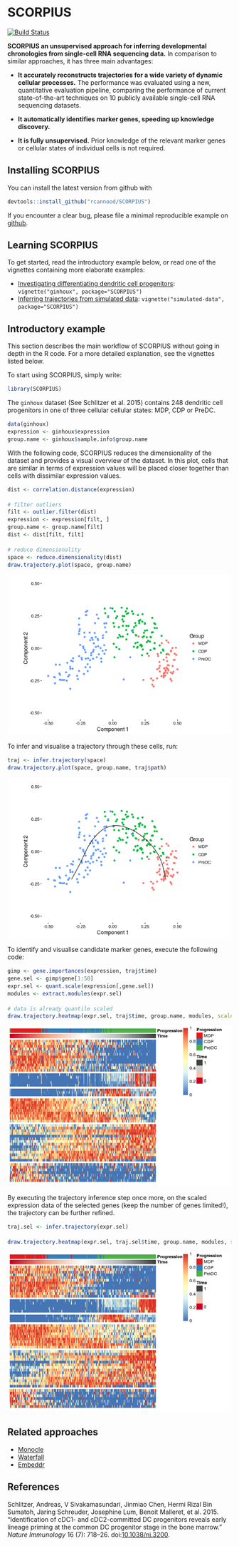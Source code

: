 <!-- github markdown built using 
render("README.Rmd", output_format = "md_document")
-->
SCORPIUS
========

[![Build Status](https://travis-ci.org/rcannood/SCORPIUS.png?branch=master)](https://travis-ci.org/rcannood/SCORPIUS)

**SCORPIUS an unsupervised approach for inferring developmental chronologies from single-cell RNA sequencing data.** In comparison to similar approaches, it has three main advantages:

-   **It accurately reconstructs trajectories for a wide variety of dynamic cellular processes.** The performance was evaluated using a new, quantitative evaluation pipeline, comparing the performance of current state-of-the-art techniques on 10 publicly available single-cell RNA sequencing datasets.

-   **It automatically identifies marker genes, speeding up knowledge discovery.**

-   **It is fully unsupervised.** Prior knowledge of the relevant marker genes or cellular states of individual cells is not required.

Installing SCORPIUS
-------------------

You can install the latest version from github with

``` r
devtools::install_github("rcannood/SCORPIUS")
```

<!--
You can install:

* the latest released version from CRAN with

    ```R
    install.packages("SCORPIUS")
    ```

* the latest development version from github with

    ```R
    devtools::install_github("rcannood/SCORPIUS")
    ```
-->
If you encounter a clear bug, please file a minimal reproducible example on [github](https://github.com/rcannood/SCORPIUS/issues).

Learning SCORPIUS
-----------------

To get started, read the introductory example below, or read one of the vignettes containing more elaborate examples:

-   [Investigating differentiating dendritic cell progenitors](vignettes/ginhoux.md): `vignette("ginhoux", package="SCORPIUS")`
-   [Inferring trajectories from simulated data](vignettes/simulated-data.md): `vignette("simulated-data", package="SCORPIUS")`

Introductory example
--------------------

This section describes the main workflow of SCORPIUS without going in depth in the R code. For a more detailed explanation, see the vignettes listed below.

To start using SCORPIUS, simply write:

``` r
library(SCORPIUS)
```

The `ginhoux` dataset (See Schlitzer et al. 2015) contains 248 dendritic cell progenitors in one of three cellular cellular states: MDP, CDP or PreDC.

``` r
data(ginhoux)
expression <- ginhoux$expression
group.name <- ginhoux$sample.info$group.name
```

With the following code, SCORPIUS reduces the dimensionality of the dataset and provides a visual overview of the dataset. In this plot, cells that are similar in terms of expression values will be placed closer together than cells with dissimilar expression values.

``` r
dist <- correlation.distance(expression)

# filter outliers
filt <- outlier.filter(dist)
expression <- expression[filt, ]
group.name <- group.name[filt]
dist <- dist[filt, filt]

# reduce dimensionality
space <- reduce.dimensionality(dist)
draw.trajectory.plot(space, group.name)
```

![](README_files/figure-markdown_github/reduce%20dimensionality-1.png)

To infer and visualise a trajectory through these cells, run:

``` r
traj <- infer.trajectory(space)
draw.trajectory.plot(space, group.name, traj$path)
```

![](README_files/figure-markdown_github/infer%20trajectory-1.png)

To identify and visualise candidate marker genes, execute the following code:

``` r
gimp <- gene.importances(expression, traj$time)
gene.sel <- gimp$gene[1:50]
expr.sel <- quant.scale(expression[,gene.sel])
modules <- extract.modules(expr.sel)

# data is already quantile scaled
draw.trajectory.heatmap(expr.sel, traj$time, group.name, modules, scale.features = F)
```

![](README_files/figure-markdown_github/find%20tafs-1.png)

By executing the trajectory inference step once more, on the scaled expression data of the selected genes (keep the number of genes limited!), the trajectory can be further refined.

``` r
traj.sel <- infer.trajectory(expr.sel)

draw.trajectory.heatmap(expr.sel, traj.sel$time, group.name, modules, scale.features = F)
```

![](README_files/figure-markdown_github/rerun%20inference-1.png)

Related approaches
------------------

-   [Monocle](https://bioconductor.org/packages/release/bioc/html/monocle.html)
-   [Waterfall](http://dx.doi.org/10.1016/j.stem.2015.07.013)
-   [Embeddr](https://github.com/kieranrcampbell/embeddr)

References
----------

Schlitzer, Andreas, V Sivakamasundari, Jinmiao Chen, Hermi Rizal Bin Sumatoh, Jaring Schreuder, Josephine Lum, Benoit Malleret, et al. 2015. “Identification of cDC1- and cDC2-committed DC progenitors reveals early lineage priming at the common DC progenitor stage in the bone marrow.” *Nature Immunology* 16 (7): 718–26. doi:[10.1038/ni.3200](https://doi.org/10.1038/ni.3200).
